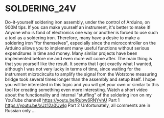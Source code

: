 # SOLDERING_24V
Do-it-yourself soldering iron assembly, under the control of Arduino, on 900M tips.
If you can make yourself an instrument, it's better to make it!
Anyone who is fond of electronics one way or another is forced to use such a tool as a soldering iron. 
Therefore, many have a desire to make a soldering iron "for themselves", especially since the microcontroller on the Arduino allows you to implement many useful functions without serious expenditures in time and money. 
Many similar projects have been implemented before me and even more will come after. 
The main thing is that you yourself like the result. 
It seems that I got exactly what I wanted, although I was not very lucky in terms of time, since waiting for the instrument microcircuits to amplify the signal from the Wotstone measuring bridge took several times longer than the assembly and setup itself. I hope you will be interested in this topic and you will get your own or similar to this tool for creating something even more interesting.
Watch a short video about the functionality and internal "stuffing" of the soldering iron on my YouTube channel!
https://youtu.be/Rubw6RNYvhU  Part 1
https://youtu.be/xUz12a0Uwlg  Part 2
Unfortunately, all comments are in Russian only ...
